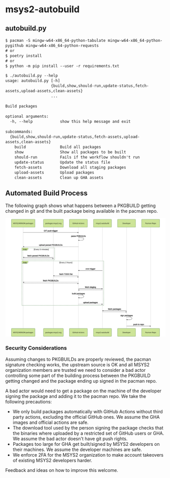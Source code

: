 # msys2-autobuild

## autobuild.py

```console
$ pacman -S mingw-w64-x86_64-python-tabulate mingw-w64-x86_64-python-pygithub mingw-w64-x86_64-python-requests
# or
$ poetry install
# or
$ python -m pip install --user -r requirements.txt
```

```console
$ ./autobuild.py --help
usage: autobuild.py [-h]
                    {build,show,should-run,update-status,fetch-assets,upload-assets,clean-assets}
                    ...

Build packages

optional arguments:
  -h, --help            show this help message and exit

subcommands:
  {build,show,should-run,update-status,fetch-assets,upload-assets,clean-assets}
    build               Build all packages
    show                Show all packages to be built
    should-run          Fails if the workflow shouldn't run
    update-status       Update the status file
    fetch-assets        Download all staging packages
    upload-assets       Upload packages
    clean-assets        Clean up GHA assets
```

## Automated Build Process

The following graph shows what happens between a PKGBUILD getting changed in git
and the built package being available in the pacman repo.

![sequence](./docs/sequence.svg)

### Security Considerations

Assuming changes to PKGBUILDs are properly reviewed, the pacman signature
checking works, the upstream source is OK and all MSYS2 organization members are
trusted we need to consider a bad actor controlling some part of the building
process between the PKGBUILD getting changed and the package ending up signed in
the pacman repo.

A bad actor would need to get a package on the machine of the developer signing
the package and adding it to the pacman repo. We take the following precautions:

* We only build packages automatically with GitHub Actions without third party
  actions, excluding the official GitHub ones. We assume the GHA images and
  official actions are safe.
* The download tool used by the person signing the package checks that the
  binaries where uploaded by a restricted set of GitHub users or GHA.
  We assume the bad actor doesn't have git push rights.
* Packages too large for GHA get built/signed by MSYS2 developers on their
  machines. We assume the developer machines are safe.
* We enforce 2FA for the MSYS2 organization to make account takeovers of
  existing MSYS2 developers harder.

Feedback and ideas on how to improve this welcome.